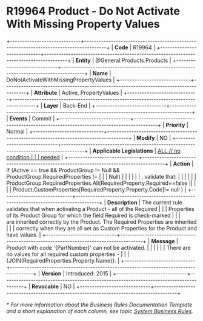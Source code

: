 ﻿---
erp.type: business-rule
erp.entity: General.Products.Products
---

# R19964 Product - Do Not Activate With Missing Property Values
+-----------------------------+---------------------------------------------------------------------------------------+
| **Code**                    | R19964                                                                                |
+-----------------------------+---------------------------------------------------------------------------------------+
| **Entity**                  | @General.Products.Products                                                            |
+-----------------------------+---------------------------------------------------------------------------------------+
| **Name**                    | DoNotActivateWithMissingPropertyValues                                                |
+-----------------------------+---------------------------------------------------------------------------------------+
| **Attribute**               | Active, PropertyValues                                                                |
+-----------------------------+---------------------------------------------------------------------------------------+
| **Layer**                   | Back-End                                                                              |
+-----------------------------+---------------------------------------------------------------------------------------+
| **Events**                  | Commit                                                                                |
+-----------------------------+---------------------------------------------------------------------------------------+
| **Priority**                | Normal                                                                                |
+-----------------------------+---------------------------------------------------------------------------------------+
| **Modify**                  | NO                                                                                    |
+-----------------------------+---------------------------------------------------------------------------------------+
| **Applicable Legislations** | [ALL // no condition                                                                  |
|                             | needed](xref:applicable-legislations)                                                 |
+-----------------------------+---------------------------------------------------------------------------------------+
| **Action**                  | If (Active == true && ProductGroup != Null && ProductGroup.RequiredProperties !=      |
|                             | Null)                                                                                 |
|                             |                                                                                       |
|                             | , validate that:                                                                      |
|                             |                                                                                       |
|                             | ProductGroup.RequiredProperties.All(RequiredProperty.Required==false \|\|             |
|                             | Product.CustomProperties\[RequiredProperty.Property.Code\]!= null )                   |
+-----------------------------+---------------------------------------------------------------------------------------+
| **Description**             | The current rule validates that when activating a Product - all of the Required       |
|                             | Properties of its Product Group for which the field Required is check-marked          |
|                             | are inherited correctly by the Product. The Required Properties are inherited         |
|                             | correctly when they are all set as Custom Properties for the Product and have values. |
+-----------------------------+---------------------------------------------------------------------------------------+
| **Message**                 | Product with code \'{PartNumber}\' can not be activated.                              |
|                             |                                                                                       |
|                             | There are no values for all required custom properties -                              |
|                             | {JOIN(RequiredProperties.Property.Name)}.                                             |
+-----------------------------+---------------------------------------------------------------------------------------+
| **Version**                 | Introduced: 2015                                                                      |
+-----------------------------+---------------------------------------------------------------------------------------+
| **Revocable**               | NO                                                                                    |
+-----------------------------+---------------------------------------------------------------------------------------+

*\* For more information about the Business Rules Documentation Template and a short explanation of each column, see
topic [System Business Rules](../templates/template-description-system-business-rules.md).*
